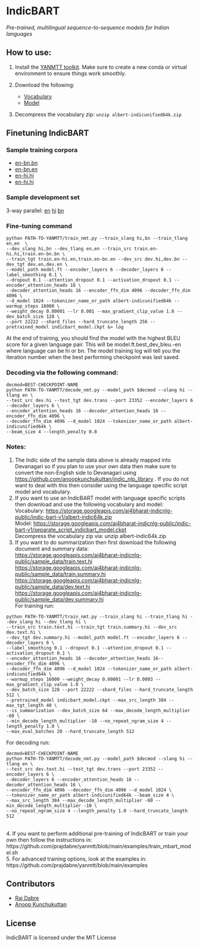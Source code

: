 # IndicBART

_Pre-trained, multilingual sequence-to-sequence models for Indian languages_

## How to use:

1. Install the [YANMTT toolkit](https://github.com/prajdabre/yanmtt). Make sure to create a new conda or virtual environment to ensure things work smoothly.

2. Download the following: 

    - [Vocabulary](https://storage.googleapis.com/ai4bharat-indicnlg-public/indic-bart-v1/albert-indicunified64k.zip)
    - [Model](https://storage.googleapis.com/ai4bharat-indicnlg-public/indic-bart-v1/indicbart_model.ckpt) 

3. Decompress the vocabulary zip: `unzip albert-indicunified64k.zip`

## Finetuning IndicBART

### Sample training corpora

- [en-bn.bn](https://storage.googleapis.com/ai4bharat-indicnlg-public/sample_data/train.en-bn.bn)
- [en-bn.en](https://storage.googleapis.com/ai4bharat-indicnlg-public/sample_data/train.en-bn.en)
- [en-hi.hi](https://storage.googleapis.com/ai4bharat-indicnlg-public/sample_data/train.en-hi.hi)
- [en-hi.hi](https://storage.googleapis.com/ai4bharat-indicnlg-public/sample_data/train.en-hi.en) 

### Sample development set

3-way parallel: [en](https://storage.googleapis.com/ai4bharat-indicnlg-public/sample_data/dev.en) [hi](https://storage.googleapis.com/ai4bharat-indicnlg-public/sample_data/dev.hi) [bn](https://storage.googleapis.com/ai4bharat-indicnlg-public/sample_data/dev.bn) 

### Fine-tuning command

```
python PATH-TO-YANMTT/train_nmt.py --train_slang hi,bn --train_tlang en,en  \
--dev_slang hi,bn --dev_tlang en,en --train_src train.en-hi.hi,train.en-bn.bn \
--train_tgt train.en-hi.en,train.en-bn.en --dev_src dev.hi,dev.bn --dev_tgt dev.en,dev.en \
--model_path model.ft --encoder_layers 6 --decoder_layers 6 --label_smoothing 0.1 \
--dropout 0.1 --attention_dropout 0.1 --activation_dropout 0.1 --encoder_attention_heads 16 \
--decoder_attention_heads 16 --encoder_ffn_dim 4096 --decoder_ffn_dim 4096 \
--d_model 1024 --tokenizer_name_or_path albert-indicunified64k --warmup_steps 16000 \
--weight_decay 0.00001 --lr 0.001 --max_gradient_clip_value 1.0 --dev_batch_size 128 \
--port 22222 --shard_files --hard_truncate_length 256 --pretrained_model indicbart_model.ckpt &> log
```

At the end of training, you should find the model with the highest BLEU score for a given language pair. This will be model.ft.best_dev_bleu.<language>-en where language can be  hi or bn. The model training log will tell you the iteration number when the best performing checkpoint was last saved. <br>

### Decoding via the following command:
  
```
decmod=BEST-CHECKPOINT-NAME
python PATH-TO-YANMTT/decode_nmt.py --model_path $decmod --slang hi --tlang en \
--test_src dev.hi --test_tgt dev.trans --port 23352 --encoder_layers 6 --decoder_layers 6 \
--encoder_attention_heads 16 --decoder_attention_heads 16 --encoder_ffn_dim 4096 \
--decoder_ffn_dim 4096 --d_model 1024 --tokenizer_name_or_path albert-indicunified64k \
--beam_size 4 --length_penalty 0.8
```

### Notes:

1. The Indic side of the sample data above is already mapped into Devanagari so if you plan to use your own data then make sure to convert the non-English side to Devanagari using https://github.com/anoopkunchukuttan/indic_nlp_library . If you do not want to deal with this then consider using the language specific script model and vocabulary.
2. If you want to use an IndicBART model with language specific scripts then download and use the following vocabulary and model: <br>
Vocabulary: https://storage.googleapis.com/ai4bharat-indicnlg-public/indic-bart-v1/albert-indic64k.zip <br>
Model: https://storage.googleapis.com/ai4bharat-indicnlg-public/indic-bart-v1/separate_script_indicbart_model.ckpt <br> 
Decompress the vocabulary zip via: unzip albert-indic64k.zip <br>
3. If you want to do summarization then first download the following document and summary data: <br>
https://storage.googleapis.com/ai4bharat-indicnlg-public/sample_data/train.text.hi <br>
https://storage.googleapis.com/ai4bharat-indicnlg-public/sample_data/train.summary.hi <br>
https://storage.googleapis.com/ai4bharat-indicnlg-public/sample_data/dev.text.hi <br>
https://storage.googleapis.com/ai4bharat-indicnlg-public/sample_data/dev.summary.hi <br>
For training run: <br>
```
python PATH-TO-YANMTT/train_nmt.py --train_slang hi --train_tlang hi --dev_slang hi --dev_tlang hi \
--train_src train.text.hi --train_tgt train.summary.hi --dev_src dev.text.hi \
--dev_tgt dev.summary.hi --model_path model.ft --encoder_layers 6 --decoder_layers 6 \
--label_smoothing 0.1 --dropout 0.1 --attention_dropout 0.1 --activation_dropout 0.1 \
--encoder_attention_heads 16 --decoder_attention_heads 16--encoder_ffn_dim 4096 \
--decoder_ffn_dim 4096 --d_model 1024 --tokenizer_name_or_path albert-indicunified64k \
--warmup_steps 16000 --weight_decay 0.00001 --lr 0.0003 --max_gradient_clip_value 1.0 \
--dev_batch_size 128 --port 22222 --shard_files --hard_truncate_length 512 \
--pretrained_model indicbart_model.ckpt --max_src_length 384 --max_tgt_length 40 \
--is_summarization --dev_batch_size 64 --max_decode_length_multiplier -60 \
--min_decode_length_multiplier -10 --no_repeat_ngram_size 4 --length_penalty 1.0 \
--max_eval_batches 20 --hard_truncate_length 512 
```

For decoding run: <br>
```
decmod=BEST-CHECKPOINT-NAME
python PATH-TO-YANMTT/decode_nmt.py --model_path $decmod --slang hi --tlang en \
--test_src dev.text.hi --test_tgt dev.trans --port 23352 --encoder_layers 6 \
--decoder_layers 6 --encoder_attention_heads 16 --decoder_attention_heads 16 \
--encoder_ffn_dim 4096 --decoder_ffn_dim 4096 --d_model 1024 \
--tokenizer_name_or_path albert-indicunified64k --beam_size 4 \
--max_src_length 384 --max_decode_length_multiplier -60 --min_decode_length_multiplier -10 \
--no_repeat_ngram_size 4 --length_penalty 1.0 --hard_truncate_length 512 
```
<br>
4. If you want to perform additional pre-training of IndicBART or train your own then follow the instructions in: https://github.com/prajdabre/yanmtt/blob/main/examples/train_mbart_model.sh <br>
5. For advanced training options, look at the examples in: https://github.com/prajdabre/yanmtt/blob/main/examples 
<br>
    
## Contributors
    
- [Raj Dabre](prajdabre@gmail.com)
- [Anoop Kunchukuttan](anoop.kunchukuttan@gmail.com)
    
## License
    
IndicBART is licensed under the MIT License    

